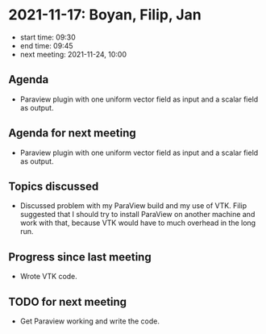 # 2021-11-17: Boyan, Filip, Jan

* start time: 09:30
* end time: 09:45
* next meeting: 2021-11-24, 10:00

## Agenda

* Paraview plugin with one uniform vector field as input and a scalar field as output.

## Agenda for next meeting

* Paraview plugin with one uniform vector field as input and a scalar field as output.

## Topics discussed

* Discussed problem with my ParaView build and my use of VTK. Filip suggested that I should try to install ParaView on another machine and work with that, because VTK would have to much overhead in the long run.

## Progress since last meeting

* Wrote VTK code.

## TODO for next meeting

* Get Paraview working and write the code.